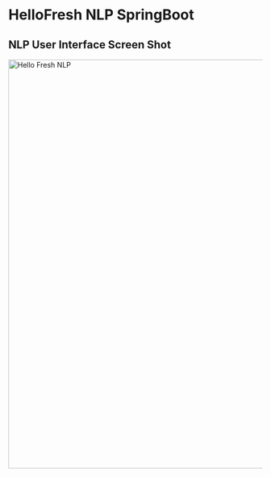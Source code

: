 # HelloFresh NLP SpringBoot

## NLP User Interface Screen Shot

<img width="812" alt="Hello Fresh NLP" src="https://github.com/serkan19/HelloFresh_NLP_SpringBoot/blob/main/hellofresh.png">
